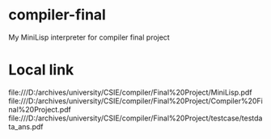 # compiler-final
My MiniLisp interpreter for compiler final project

# Local link
file:///D:/archives/university/CSIE/compiler/Final%20Project/MiniLisp.pdf
file:///D:/archives/university/CSIE/compiler/Final%20Project/Compiler%20Final%20Project.pdf
file:///D:/archives/university/CSIE/compiler/Final%20Project/testcase/testdata_ans.pdf
